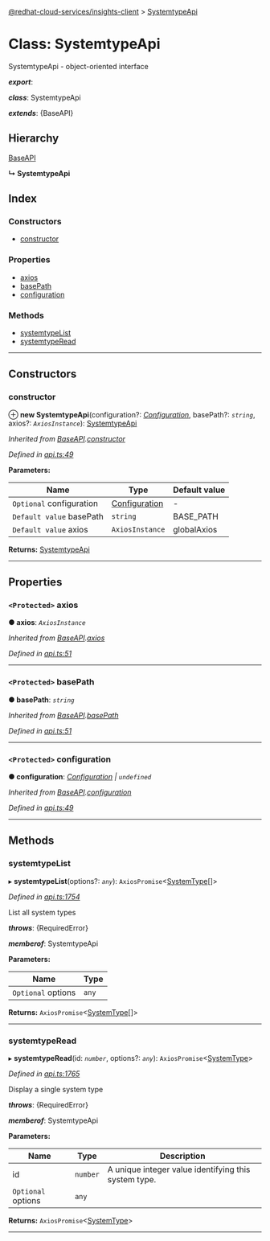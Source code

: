 [@redhat-cloud-services/insights-client](../README.md) > [SystemtypeApi](../classes/systemtypeapi.md)

# Class: SystemtypeApi

SystemtypeApi - object-oriented interface

*__export__*: 

*__class__*: SystemtypeApi

*__extends__*: {BaseAPI}

## Hierarchy

 [BaseAPI](baseapi.md)

**↳ SystemtypeApi**

## Index

### Constructors

* [constructor](systemtypeapi.md#constructor)

### Properties

* [axios](systemtypeapi.md#axios)
* [basePath](systemtypeapi.md#basepath)
* [configuration](systemtypeapi.md#configuration)

### Methods

* [systemtypeList](systemtypeapi.md#systemtypelist)
* [systemtypeRead](systemtypeapi.md#systemtyperead)

---

## Constructors

<a id="constructor"></a>

###  constructor

⊕ **new SystemtypeApi**(configuration?: *[Configuration](configuration.md)*, basePath?: *`string`*, axios?: *`AxiosInstance`*): [SystemtypeApi](systemtypeapi.md)

*Inherited from [BaseAPI](baseapi.md).[constructor](baseapi.md#constructor)*

*Defined in [api.ts:49](https://github.com/RedHatInsights/javascript-clients/blob/master/packages/insights/api.ts#L49)*

**Parameters:**

| Name | Type | Default value |
| ------ | ------ | ------ |
| `Optional` configuration | [Configuration](configuration.md) | - |
| `Default value` basePath | `string` |  BASE_PATH |
| `Default value` axios | `AxiosInstance` |  globalAxios |

**Returns:** [SystemtypeApi](systemtypeapi.md)

___

## Properties

<a id="axios"></a>

### `<Protected>` axios

**● axios**: *`AxiosInstance`*

*Inherited from [BaseAPI](baseapi.md).[axios](baseapi.md#axios)*

*Defined in [api.ts:51](https://github.com/RedHatInsights/javascript-clients/blob/master/packages/insights/api.ts#L51)*

___
<a id="basepath"></a>

### `<Protected>` basePath

**● basePath**: *`string`*

*Inherited from [BaseAPI](baseapi.md).[basePath](baseapi.md#basepath)*

*Defined in [api.ts:51](https://github.com/RedHatInsights/javascript-clients/blob/master/packages/insights/api.ts#L51)*

___
<a id="configuration"></a>

### `<Protected>` configuration

**● configuration**: *[Configuration](configuration.md) \| `undefined`*

*Inherited from [BaseAPI](baseapi.md).[configuration](baseapi.md#configuration)*

*Defined in [api.ts:49](https://github.com/RedHatInsights/javascript-clients/blob/master/packages/insights/api.ts#L49)*

___

## Methods

<a id="systemtypelist"></a>

###  systemtypeList

▸ **systemtypeList**(options?: *`any`*): `AxiosPromise`<[SystemType](../interfaces/systemtype.md)[]>

*Defined in [api.ts:1754](https://github.com/RedHatInsights/javascript-clients/blob/master/packages/insights/api.ts#L1754)*

List all system types

*__throws__*: {RequiredError}

*__memberof__*: SystemtypeApi

**Parameters:**

| Name | Type |
| ------ | ------ |
| `Optional` options | `any` |

**Returns:** `AxiosPromise`<[SystemType](../interfaces/systemtype.md)[]>

___
<a id="systemtyperead"></a>

###  systemtypeRead

▸ **systemtypeRead**(id: *`number`*, options?: *`any`*): `AxiosPromise`<[SystemType](../interfaces/systemtype.md)>

*Defined in [api.ts:1765](https://github.com/RedHatInsights/javascript-clients/blob/master/packages/insights/api.ts#L1765)*

Display a single system type

*__throws__*: {RequiredError}

*__memberof__*: SystemtypeApi

**Parameters:**

| Name | Type | Description |
| ------ | ------ | ------ |
| id | `number` |  A unique integer value identifying this system type. |
| `Optional` options | `any` |

**Returns:** `AxiosPromise`<[SystemType](../interfaces/systemtype.md)>

___

